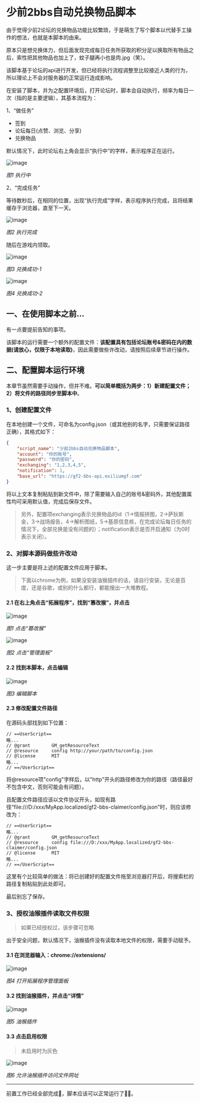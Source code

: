 # 少前2bbs自动兑换物品脚本

由于觉得少前2论坛的兑换物品功能比较繁琐，于是萌生了写个脚本以代替手工操作的想法，也就是本脚本的由来。

原本只是想兑换体力，但后面发现完成每日任务所获取的积分足以换取所有物品之后，索性把其他物品也加上了，蚊子腿再小也是肉.jpg（笑）。

该脚本基于论坛的api进行开发，但已经将执行流程调整至比较接近人类的行为，所以理论上不会对服务器的正常运行造成影响。

在安装了脚本，并为之配置环境后，打开论坛时，脚本会自动执行，频率为每日一次（指的是主要逻辑），其基本流程为：

1、“做任务”

- 签到
- 论坛每日(点赞、浏览、分享)
- 兑换物品

默认情况下，此时论坛右上角会显示“执行中”的字样，表示程序正在运行。

![image](./images/6A6AA36260B4B8EA423FF0B179601A33.png)

*图1 执行中*

2、“完成任务”

等待数秒后，在相同的位置，出现“执行完成”字样，表示程序执行完成，且将结果缓存于浏览器，直至下一天。

![image](./images/CBB10DB9D72BF383692A5F65303BD967.png)

*图2 执行完成*

随后在游戏内领取。

![image](./images/24FA9D8C8B948DD4729EFCAEA5B8C148.jpg)

*图3 兑换成功-1*

![image](./images/0993685B6B00F749BCD8CA60989BC3A9.jpg)

*图4 兑换成功-2*

## 一、在使用脚本之前...

有一点要提前告知的事项。

该脚本的运行需要一个额外的配置文件：**该配置具有包括论坛账号&密码在内的数据(请放心，仅限于本地读取)**，因此需要做些许改动，请按照后续章节进行操作。

## 二、配置脚本运行环境

本章节虽然需要手动操作，但并不难。**可以简单概括为两步：1）新建配置文件；2）将文件的路径同步至脚本中**。

### 1、创建配置文件

在本地创建一个文件，可命名为config.json（或其他别的名字，只需要保证路径正确），其格式如下：

```json
{
    "script_name": "少前2bbs自动兑换物品脚本",
    "account": "你的账号",
    "password": "你的密码",
    "exchanging": "1,2,3,4,5",
    "notification": 1,
    "base_url": "https://gf2-bbs-api.exiliumgf.com"
}
```

将以上文本复制粘贴到新文件中，除了需要输入自己的账号&密码外，其他配置属性均可采用默认值，完成后保存文件。

> 另外，配置项exchanging表示兑换物品的id（1->情报拼图，2->萨狄斯金，3->战场报告，4->解析图纸，5->基原信息核，在完成论坛每日任务的情况下，全部兑换是没有问题的）；notification表示是否开启通知（为0时表示关闭）。

### 2、对脚本源码做些许改动

这一步主要是将上述的配置文件应用于脚本。

> 下面以chrome为例，如果没安装油猴插件的话，请自行安装，无论是百度，还是谷歌，或别的什么都行，都能搜出一大堆教程。

#### 2.1 在右上角点击“拓展程序”，找到“篡改猴”，并点击

![image](./images/4C68A4C90B5E8363D3F5B64FF11142C2.png)

*图1 点击“篡改猴”*

![image](./images/0E42107121FE5FDA30DF31FF5A48C0FE.png)

*图2 点击“管理面板”*

#### 2.2 找到本脚本，点击编辑

![image](./images/B35D60B6D3BEA8BBDC617DC73944F123.png)

*图3 编辑脚本*

#### 2.3 修改配置文件路径

在源码头部找到如下位置：

```text
// ==UserScript==
略...
// @grant        GM_getResourceText
// @resource     config http://your/path/to/config.json
// @license      MIT
略...
// ==/UserScript==
```

将@resource项"config"字样后，以"http"开头的路径修改为你的路径（路径最好不包含中文，否则可能会有问题）。

且配置文件路径应该以文件协议开头，如现有路径“file:///D:/xxx/MyApp.localized/gf2-bbs-claimer/config.json”时，则应该修改为：


```text
// ==UserScript==
略...
// @grant        GM_getResourceText
// @resource     config file:///D:/xxx/MyApp.localized/gf2-bbs-claimer/config.json
// @license      MIT
略...
// ==/UserScript==
```

这里有个比较简单的做法：将已创建好的配置文件拖至浏览器打开后，将搜索栏的路径复制粘贴到此处即可。

最后别忘了保存。

### 3、授权油猴插件读取文件权限

> 如果已经授权过，该步骤可忽略

出于安全问题，默认情况下，油猴插件没有读取本地文件的权限，需要手动赋予。

#### 3.1 在浏览器输入：chrome://extensions/

![image](./images/3B7B1727C36341E6143498AFFE3F1F26.png)

*图4 打开拓展程序管理面板*

#### 3.2 找到油猴插件，并点击“详情”

![image](./images/0192D19DA6DE6DAF630D0556D01B1AF0.png)

*图5 油猴插件*

#### 3.3 点击启用权限

> 未启用时为灰色

![image](./images/4E7129E3A62AECF6F51424FB2D081562.png)

*图6 允许油猴插件访问文件网址*

***

前置工作已经全部完成💊，脚本应该可以正常运行了🎉🎉。